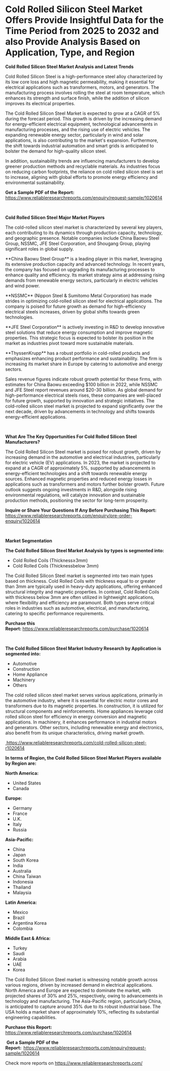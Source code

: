 <p><h1>Cold Rolled Silicon Steel Market Offers Provide Insightful Data for the Time Period from 2025 to 2032 and also Provide Analysis Based on Application, Type, and Region</h1></p><p><strong>Cold Rolled Silicon Steel Market Analysis and Latest Trends</strong></p>
<p><p>Cold Rolled Silicon Steel is a high-performance steel alloy characterized by its low core loss and high magnetic permeability, making it essential for electrical applications such as transformers, motors, and generators. The manufacturing process involves rolling the steel at room temperature, which enhances its strength and surface finish, while the addition of silicon improves its electrical properties.</p><p>The Cold Rolled Silicon Steel Market is expected to grow at a CAGR of 5% during the forecast period. This growth is driven by the increasing demand for energy-efficient electrical equipment, technological advancements in manufacturing processes, and the rising use of electric vehicles. The expanding renewable energy sector, particularly in wind and solar applications, is also contributing to the market's expansion. Furthermore, the shift towards industrial automation and smart grids is anticipated to bolster the demand for high-quality silicon steel.</p><p>In addition, sustainability trends are influencing manufacturers to develop greener production methods and recyclable materials. As industries focus on reducing carbon footprints, the reliance on cold rolled silicon steel is set to increase, aligning with global efforts to promote energy efficiency and environmental sustainability.</p></p>
<p><strong>Get a Sample PDF of the Report:&nbsp;</strong> <a href="https://www.reliableresearchreports.com/enquiry/request-sample/1020614?utm_campaign=3108&utm_medium=2&utm_source=Github&utm_content=ia&utm_term=02042025&utm_id=cold-rolled-silicon-steel">https://www.reliableresearchreports.com/enquiry/request-sample/1020614</a></p>
<p>&nbsp;</p>
<p><strong>Cold Rolled Silicon Steel Major Market Players</strong></p>
<p><p>The cold-rolled silicon steel market is characterized by several key players, each contributing to its dynamics through production capacity, technology, and geographic presence. Notable companies include China Baowu Steel Group, NSSMC, JFE Steel Corporation, and Shougang Group, playing significant roles in global supply.</p><p>**China Baowu Steel Group** is a leading player in this market, leveraging its extensive production capacity and advanced technology. In recent years, the company has focused on upgrading its manufacturing processes to enhance quality and efficiency. Its market strategy aims at addressing rising demands from renewable energy sectors, particularly in electric vehicles and wind power.</p><p>**NSSMC** (Nippon Steel & Sumitomo Metal Corporation) has made strides in optimizing cold-rolled silicon steel for electrical applications. The company is poised for future growth as demand for high-efficiency electrical steels increases, driven by global shifts towards green technologies. </p><p>**JFE Steel Corporation** is actively investing in R&D to develop innovative steel solutions that reduce energy consumption and improve magnetic properties. This strategic focus is expected to bolster its position in the market as industries pivot toward more sustainable materials.</p><p>**ThyssenKrupp** has a robust portfolio in cold-rolled products and emphasizes enhancing product performance and sustainability. The firm is increasing its market share in Europe by catering to automotive and energy sectors.</p><p>Sales revenue figures indicate robust growth potential for these firms, with estimates for China Baowu exceeding $100 billion in 2022, while NSSMC and JFE Steel report revenues around $20-30 billion. As global demand for high-performance electrical steels rises, these companies are well-placed for future growth, supported by innovation and strategic initiatives. The cold-rolled silicon steel market is projected to expand significantly over the next decade, driven by advancements in technology and shifts towards energy-efficient applications.</p></p>
<p>&nbsp;</p>
<p><strong>What Are The Key Opportunities For Cold Rolled Silicon Steel Manufacturers?</strong></p>
<p><p>The Cold Rolled Silicon Steel market is poised for robust growth, driven by increasing demand in the automotive and electrical industries, particularly for electric vehicle (EV) applications. In 2023, the market is projected to expand at a CAGR of approximately 5%, supported by advancements in energy-efficient technologies and a shift towards renewable energy sources. Enhanced magnetic properties and reduced energy losses in applications such as transformers and motors further bolster growth. Future outlook suggests ongoing investments in R&D, alongside rising environmental regulations, will catalyze innovation and sustainable production methods, positioning the sector for long-term prosperity.</p></p>
<p><strong>Inquire or Share Your Questions If Any Before Purchasing This Report:</strong> <a href="https://www.reliableresearchreports.com/enquiry/pre-order-enquiry/1020614?utm_campaign=3108&utm_medium=2&utm_source=Github&utm_content=ia&utm_term=02042025&utm_id=cold-rolled-silicon-steel">https://www.reliableresearchreports.com/enquiry/pre-order-enquiry/1020614</a></p>
<p>&nbsp;</p>
<p><strong>Market Segmentation</strong></p>
<p><strong>The Cold Rolled Silicon Steel Market Analysis by types is segmented into:</strong></p>
<p><ul><li>Cold Rolled Coils (Thickness≥3mm)</li><li>Cold Rolled Coils (Thicknessbelow 3mm)</li></ul></p>
<p><p>The Cold Rolled Silicon Steel market is segmented into two main types based on thickness. Cold Rolled Coils with thickness equal to or greater than 3mm are typically used in heavy-duty applications, offering enhanced structural integrity and magnetic properties. In contrast, Cold Rolled Coils with thickness below 3mm are often utilized in lightweight applications, where flexibility and efficiency are paramount. Both types serve critical roles in industries such as automotive, electrical, and manufacturing, catering to specific performance requirements.</p></p>
<p><strong>Purchase this Report:&nbsp;</strong><a href="https://www.reliableresearchreports.com/purchase/1020614?utm_campaign=3108&utm_medium=2&utm_source=Github&utm_content=ia&utm_term=02042025&utm_id=cold-rolled-silicon-steel">https://www.reliableresearchreports.com/purchase/1020614</a></p>
<p>&nbsp;</p>
<p><strong>The Cold Rolled Silicon Steel Market Industry Research by Application is segmented into:</strong></p>
<p><ul><li>Automotive</li><li>Construction</li><li>Home Appliance</li><li>Machinery</li><li>Others</li></ul></p>
<p><p>The cold rolled silicon steel market serves various applications, primarily in the automotive industry, where it is essential for electric motor cores and transformers due to its magnetic properties. In construction, it is utilized for structural components and reinforcements. Home appliances leverage cold rolled silicon steel for efficiency in energy conversion and magnetic applications. In machinery, it enhances performance in industrial motors and generators. Other sectors, including renewable energy and electronics, also benefit from its unique characteristics, driving market growth.</p></p>
<p><a href="https://www.reliableresearchreports.com/cold-rolled-silicon-steel-r1020614?utm_campaign=3108&utm_medium=2&utm_source=Github&utm_content=ia&utm_term=02042025&utm_id=cold-rolled-silicon-steel">&nbsp;https://www.reliableresearchreports.com/cold-rolled-silicon-steel-r1020614</a></p>
<p><strong>In terms of Region, the Cold Rolled Silicon Steel Market Players available by Region are:</strong></p>
<p>
    <p> <strong> North America: </strong>
        <ul>
            <li>United States</li>
            <li>Canada</li>
        </ul>
        </p> 
    <p> <strong> Europe: </strong>
        <ul>
            <li>Germany</li>
            <li>France</li>
            <li>U.K.</li>
            <li>Italy</li>
            <li>Russia</li>
        </ul>
        </p> 
    <p> <strong> Asia-Pacific: </strong>
        <ul>
            <li>China</li>
            <li>Japan</li>
            <li>South Korea</li>
            <li>India</li>
            <li>Australia</li>
            <li>China Taiwan</li>
            <li>Indonesia</li>
            <li>Thailand</li>
            <li>Malaysia</li>
        </ul>
        </p> 
    <p> <strong> Latin America: </strong>
        <ul>
            <li>Mexico</li>
            <li>Brazil</li>
            <li>Argentina Korea</li>
            <li>Colombia</li>
        </ul>
        </p> 
    <p> <strong> Middle East & Africa: </strong>
        <ul>
            <li>Turkey</li>
            <li>Saudi</li>
            <li>Arabia</li>
            <li>UAE</li>
            <li>Korea</li>
        </ul>
    </p>
    </p>
<p><p>The Cold Rolled Silicon Steel market is witnessing notable growth across various regions, driven by increased demand in electrical applications. North America and Europe are expected to dominate the market, with projected shares of 30% and 25%, respectively, owing to advancements in technology and manufacturing. The Asia-Pacific region, particularly China, is anticipated to capture around 35% due to its robust industrial base. The USA holds a market share of approximately 10%, reflecting its substantial engineering capabilities.</p></p>
<p><strong>Purchase this Report: </strong><a href="https://www.reliableresearchreports.com/purchase/1020614?utm_campaign=3108&utm_medium=2&utm_source=Github&utm_content=ia&utm_term=02042025&utm_id=cold-rolled-silicon-steel">https://www.reliableresearchreports.com/purchase/1020614</a></p>
<p>&nbsp;<strong>Get a Sample PDF of the Report:&nbsp;&nbsp;</strong><a href="https://www.reliableresearchreports.com/enquiry/request-sample/1020614?utm_campaign=3108&utm_medium=2&utm_source=Github&utm_content=ia&utm_term=02042025&utm_id=cold-rolled-silicon-steel">https://www.reliableresearchreports.com/enquiry/request-sample/1020614</a></p>
<p><strong></strong></p>
<p>Check more reports on <a href="https://www.reliableresearchreports.com/?utm_campaign=3108&utm_medium=2&utm_source=Github&utm_content=ia&utm_term=02042025&utm_id=cold-rolled-silicon-steel">https://www.reliableresearchreports.com/</a></p>